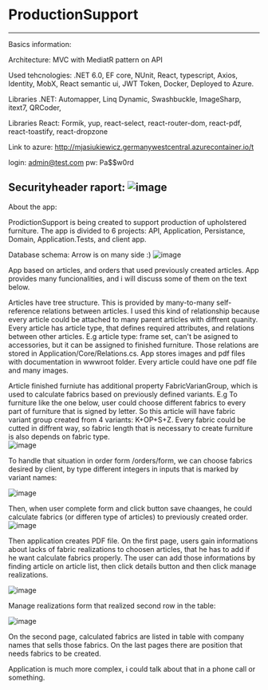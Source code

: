 # ProductionSupport
-------------------------------------------------------------------------------
Basics information: 

Architecture: MVC with MediatR pattern on API

Used tehcnologies: .NET 6.0, EF core, NUnit, React, typescript, Axios, Identity, MobX, React semantic ui, JWT Token, Docker, Deployed to Azure.

Libraries .NET: Automapper, Linq Dynamic, Swashbuckle, ImageSharp, itext7, QRCoder, 

Libraries React: Formik, yup, react-select, react-router-dom, react-pdf, react-toastify, react-dropzone

Link to azure: http://mjasiukiewicz.germanywestcentral.azurecontainer.io/t

login: admin@test.com
pw: Pa$$w0rd

Securityheader raport:
![image](https://user-images.githubusercontent.com/35630427/165917211-dd7d1dc8-e81f-4306-a041-40eb3afe2334.png)
-------------------------------------------------------------------------------
About the app:

ProdictionSupport is being created to support production of upholstered furniture. The app is divided to 6 projects: API, Application, Persistance, Domain, Application.Tests, and client app. 

Database schema: Arrow is on many side :)
![image](https://user-images.githubusercontent.com/35630427/166073761-8317c2ca-fbe4-4093-9f66-db9ee674a081.png)


App based on articles, and orders that used previously created articles. App provides many funcionalities, and i will discuss some of them on the text below.

Articles have tree structure. This is provided by many-to-many self-reference relations between
articles. I used this kind of relationship because every article could be attached to many parent articles with diffrent
quanity. Every article has article type, that defines required attributes, and relations between other articles. E.g article type: frame set, can't be asigned to accessories, but it can be assigned to finished furniture. Those relations are stored in Application/Core/Relations.cs. App stores images and pdf files with documentation in wwwroot folder. Every article could have one pdf file and many images. 

Article finished furniute has additional property FabricVarianGroup, which is used to calculate fabrics based on previously defined variants. E.g To furniture like the one below, user could choose different fabrics to every part of furniture that is signed by letter. So this article will have fabric variant group created from 4 variants: K+OP+S+Z. Every fabric could be cutted in diffrent way, so fabric length that is necessary to create furniture is also depends on fabric type.  
![image](https://user-images.githubusercontent.com/35630427/166059824-0ad64736-e8ce-4c3b-b81d-3da2a830f861.png)

To handle that situation in order form /orders/form, we can choose fabrics desired by client, by type different integers in inputs that is marked by variant names: 

![image](https://user-images.githubusercontent.com/35630427/166062415-b10d50e1-56de-4a22-ac17-c55846932904.png)

Then, when user complete form and click button save chaanges, he could calculate fabrics (or differen type of articles) to previously created order.
![image](https://user-images.githubusercontent.com/35630427/166063210-5a15b05c-92cd-4568-ad14-79b1ffd0dbec.png)

Then application creates PDF file. On the first page, users gain informations about lacks of fabric realizations to choosen articles, that he has to add if he want calculate fabrics properly. The user can add those informations by finding article on article list, then click details button and then click manage realizations.

![image](https://user-images.githubusercontent.com/35630427/166063565-513104a6-78b3-4043-8a9f-84d590dbd6be.png)

Manage realizations form that realized second row in the table:

![image](https://user-images.githubusercontent.com/35630427/166064323-ac486d3f-5051-4ef1-a8f6-a3e07481ea91.png)

On the second page, calculated fabrics are listed in table with company names that sells those fabrics. On the last pages there are position that needs fabrics to be created. 

Application is much more complex, i could talk about that in a phone call or something. 





